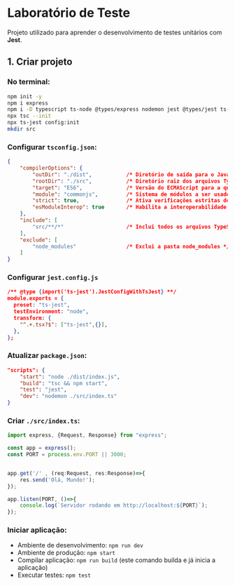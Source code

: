 # Laboratório de Teste

Projeto utilizado para aprender o desenvolvimento de testes unitários com **Jest**.

## 1. Criar projeto
### No terminal:
```bash
npm init -y
npm i express
npm i -D typescript ts-node @types/express nodemon jest @types/jest ts-jest
npx tsc --init
npx ts-jest config:init
mkdir src
```

### Configurar `tsconfig.json`:
```json
{
    "compilerOptions": {
        "outDir": "./dist",           /* Diretório de saída para o JavaScript compilado */
        "rootDir": "./src",           /* Diretório raiz dos arquivos TypeScript */
        "target": "ES6",              /* Versão do ECMAScript para a qual o TypeScript será compilado */
        "module": "commonjs",         /* Sistema de módulos a ser usado */
        "strict": true,               /* Ativa verificações estritas do TypeScript */
        "esModuleInterop": true       /* Habilita a interoperabilidade com módulos ES6 */
    },
    "include": [
        "src/**/*"                    /* Inclui todos os arquivos TypeScript na pasta src */
    ],
    "exclude": [
        "node_modules"                /* Exclui a pasta node_modules */
    ]
}
```

### Configurar `jest.config.js`
```json
/** @type {import('ts-jest').JestConfigWithTsJest} **/
module.exports = {
  preset: "ts-jest",
  testEnvironment: "node",
  transform: {
    "^.+.tsx?$": ["ts-jest",{}],
  },
};
```

### Atualizar `package.json`:
```json
"scripts": {
    "start": "node ./dist/index.js",    
    "build": "tsc && npm start",        
    "test": "jest",                     
    "dev": "nodemon ./src/index.ts"     
}
```

###  Criar `./src/index.ts`:
```typescript
import express, {Request, Response} from "express";

const app = express();
const PORT = process.env.PORT || 3000;


app.get('/' , (req:Request, res:Response)=>{
    res.send('Olá, Mundo!');
});

app.listen(PORT, ()=>{
    console.log(`Servidor rodando em http://localhost:${PORT}`);
});
```

###  Iniciar aplicação:
- Ambiente de desenvolvimento: `npm run dev`
- Ambiente de produção: `npm start`
- Compilar aplicação: `npm run build` (este comando builda e já inicia a aplicação)
- Executar testes: `npm test`
